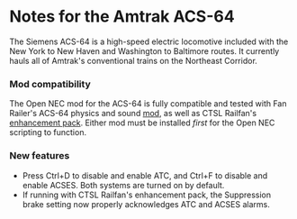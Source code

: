 # Notes for the Amtrak ACS-64

The Siemens ACS-64 is a high-speed electric locomotive included with the New York to New Haven and Washington to Baltimore routes. It currently hauls all of Amtrak's conventional trains on the Northeast Corridor.

### Mod compatibility

The Open NEC mod for the ACS-64 is fully compatible and tested with Fan Railer's ACS-64 physics and sound [mod](https://youtu.be/9bJzQIxGuXk), as well as CTSL Railfan's [enhancement pack](https://www.trainsimcommunity.com/mods/c1-train-simulator/c77-enhancement-packs/i1807-acs-64-enhancement-mod). Either mod must be installed *first* for the Open NEC scripting to function.

### New features

- Press Ctrl+D to disable and enable ATC, and Ctrl+F to disable and enable ACSES. Both systems are turned on by default.
- If running with CTSL Railfan's enhancement pack, the Suppression brake setting now properly acknowledges ATC and ACSES alarms.
